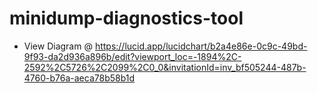 # minidump-diagnostics-tool

- View Diagram @ https://lucid.app/lucidchart/b2a4e86e-0c9c-49bd-9f93-da2d936a896b/edit?viewport_loc=-1894%2C-2592%2C5726%2C2099%2C0_0&invitationId=inv_bf505244-487b-4760-b76a-aeca78b58b1d
